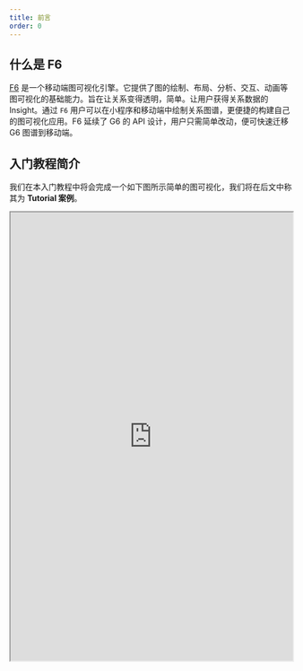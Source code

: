 ```yaml
---
title: 前言
order: 0
---
```


## 什么是 F6

<a href='https://github.com/antvis/f6' target='_blank'>F6</a> 是一个移动端图可视化引擎。它提供了图的绘制、布局、分析、交互、动画等图可视化的基础能力。旨在让关系变得透明，简单。让用户获得关系数据的 Insight。通过 `F6` 用户可以在小程序和移动端中绘制关系图谱，更便捷的构建自己的图可视化应用。F6 延续了 G6 的 API 设计，用户只需简单改动，便可快速迁移 G6 图谱到移动端。

## 入门教程简介

我们在本入门教程中将会完成一个如下图所示简单的图可视化，我们将在后文中称其为 **Tutorial 案例**。

<iframe src="https://herbox-embed.alipay.com/p/f6/tutorial?editorSlider=expand&previewZoom=100&defaultOpenedFiles=pages/index/index.js" width="100%" height=800/>

## 前言

我们将会通过本入门教程完成包含图的创建、渲染、元素的配置、布局、交互、动画、工具的最终的  **Tutorial 案例**。在这部分教学中，读者将会学习到 F6 中基础和核心的功能。掌握该入门教程内容后，可以帮助读者初步理解 F6 并为深度理解 F6 打好基础, F6 API 与 G6 会保持最大程度的一致性，以减少学习成本。

该入门教程将会划分为以下几个章节：

- 快速上手
- 创建图
- 元素及其配置
- 使用图布局 Layout
- 图的交互 Behavior
- 插件 & 工具
- \*动画（选读）
- \*微信中使用 F6（选读）

`提示` <br />该入门教程是为希望“边学边做”的读者设计的。如果您更希望从底层概念开始学习 F6，您可以参见：[核心概念](/zh/docs/manual/middle/graph)。

## 基础知识

本教程展示如何使用 F6 创建一个完整的图可视化应用。我们假设读者默认在小程序中绘图，并对小程序已经有了基础的了解，但并不要求对 F6 有任何基础，如果读者对 G6 的已经比较熟悉，可以跳过 F6 基础知识，我们会尽力保证两边 api 的一致性。在学习之前，我们假设读者对 HTML 和 JavaScript 有所了解，但并不要求对 F6 有任何的基础。如果读者对 G6 的基本内容已经熟知，可以适当跳过部分内容，有针对性地阅读重要的知识点。

## 环境准备

F6 中示例将以支付宝小程序的形式展开，所以在学习前，读者需要下载[支付宝小程序 ide](https://render.alipay.com/p/f/fd-jwq8nu2a/pages/home/index.html)，当然这些示例也很容易在微信小程序中使用，参考微信中使用 F6，仅需复制核心代码即可。
